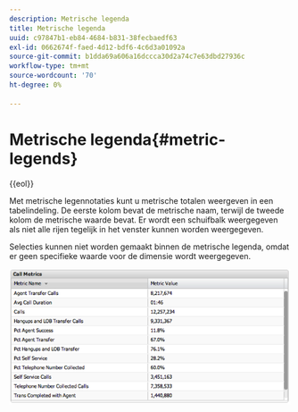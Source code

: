 ```yaml
---
description: Metrische legenda
title: Metrische legenda
uuid: c97847b1-eb84-4684-b831-38fecbaedf63
exl-id: 0662674f-faed-4d12-bdf6-4c6d3a01092a
source-git-commit: b1dda69a606a16dccca30d2a74c7e63dbd27936c
workflow-type: tm+mt
source-wordcount: '70'
ht-degree: 0%

---
```


# Metrische legenda{#metric-legends}

{{eol}}

Met metrische legennotaties kunt u metrische totalen weergeven in een tabelindeling. De eerste kolom bevat de metrische naam, terwijl de tweede kolom de metrische waarde bevat. Er wordt een schuifbalk weergegeven als niet alle rijen tegelijk in het venster kunnen worden weergegeven.

Selecties kunnen niet worden gemaakt binnen de metrische legenda, omdat er geen specifieke waarde voor de dimensie wordt weergegeven.

![](assets/metric_legend.png)
